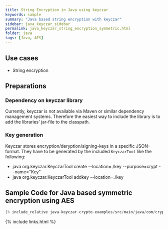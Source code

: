```yaml
---
title: String Encryption in Java using keyczar
keywords: sample
summary: "Java based string encryption with keyczar"
sidebar: java_keyczar_sidebar
permalink: java_keyczar_string_encryption_symmetric.html
folder: java
tags: [Java, AES]
---
```


## Use cases

- String encryption

## Preparations

### Dependency on keyczar library

Currently, keyczar is not available via Maven or similar dependency management systems. Therefore the easiest way to include the library is to add the libraries' jar-file to the classpath.

### Key generation

Keyczar stores encryption/deryption/signing-keys in a specific JSON-format. 
They have to be generated by the included `KeyczarTool` like the following:

- java org.keyczar.KeyczarTool create --location=./key --purpose=crypt --name="Key"
- java org.keyczar.KeyczarTool addkey --location=./key 

## Sample Code for Java based symmetric encryption using AES

```java
{% include_relative java-keyczar-crypto-examples/src/main/java/com/cryptoexamples/java/keyczar/ExampleStringEncryptionInOneMethod.java %}
```



{% include links.html %}

